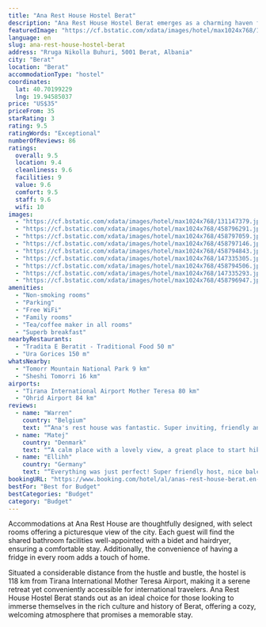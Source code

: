 ```yaml
---
title: "Ana Rest House Hostel Berat"
description: "Ana Rest House Hostel Berat emerges as a charming haven for travelers seeking a blend of comfort and convenience in the historic city of Berat."
featuredImage: "https://cf.bstatic.com/xdata/images/hotel/max1024x768/131147379.jpg?k=eebd73585c61acc8d6f18ab8cfdf2dc53e6ed04c8d772bcb993e6cea99c1a136&o=&hp=1"
language: en
slug: ana-rest-house-hostel-berat
address: "Rruga Nikolla Buhuri, 5001 Berat, Albania"
city: "Berat"
location: "Berat"
accommodationType: "hostel"
coordinates:
  lat: 40.70199229
  lng: 19.94585037
price: "US$35"
priceFrom: 35
starRating: 3
rating: 9.5
ratingWords: "Exceptional"
numberOfReviews: 86
ratings:
  overall: 9.5
  location: 9.4
  cleanliness: 9.6
  facilities: 9
  value: 9.6
  comfort: 9.5
  staff: 9.6
  wifi: 10
images:
  - "https://cf.bstatic.com/xdata/images/hotel/max1024x768/131147379.jpg?k=eebd73585c61acc8d6f18ab8cfdf2dc53e6ed04c8d772bcb993e6cea99c1a136&o=&hp=1"
  - "https://cf.bstatic.com/xdata/images/hotel/max1024x768/458796291.jpg?k=38539285d212f41cf64fa04b0adf5d5d352936749e5795dc70ddc116a3e9a44b&o=&hp=1"
  - "https://cf.bstatic.com/xdata/images/hotel/max1024x768/458797059.jpg?k=878cfe6c46890fdb7eab1b12742ca06171a3b15481b5369f5f9d8d985a4ba80e&o=&hp=1"
  - "https://cf.bstatic.com/xdata/images/hotel/max1024x768/458797146.jpg?k=ee2ea5a575274f7b5b6122687cff8ca0ab66c2e741c36535888c6a77e2a379ac&o=&hp=1"
  - "https://cf.bstatic.com/xdata/images/hotel/max1024x768/458794843.jpg?k=4743b8ba57cfd614d80ea44eea852fc14e4c53d276f434c23572a53cb19bf811&o=&hp=1"
  - "https://cf.bstatic.com/xdata/images/hotel/max1024x768/147335305.jpg?k=14c78f343e60c07b16edcaa4bcebd48eea3ead1ec6d026246f1f491db56a5360&o=&hp=1"
  - "https://cf.bstatic.com/xdata/images/hotel/max1024x768/458794506.jpg?k=d123c6635b6c860cd1a69dd993f9a1cfcf9c3f103ff368a6ecd3965bb6871e1a&o=&hp=1"
  - "https://cf.bstatic.com/xdata/images/hotel/max1024x768/147335293.jpg?k=bde16654745549b6f897cab93dd818f72832f4cc91462ce5c5b2bb3aeaf74221&o=&hp=1"
  - "https://cf.bstatic.com/xdata/images/hotel/max1024x768/458796947.jpg?k=e7c486a879a2210b46d7ccaaabfff4e2dc136d6ea409dc05dff6da9a18a987be&o=&hp=1"
amenities:
  - "Non-smoking rooms"
  - "Parking"
  - "Free WiFi"
  - "Family rooms"
  - "Tea/coffee maker in all rooms"
  - "Superb breakfast"
nearbyRestaurants:
  - "Tradita E Beratit - Traditional Food 50 m"
  - "Ura Gorices 150 m"
whatsNearby:
  - "Tomorr Mountain National Park 9 km"
  - "Sheshi Tomorri 16 km"
airports:
  - "Tirana International Airport Mother Teresa 80 km"
  - "Ohrid Airport 84 km"
reviews:
  - name: "Warren"
    country: "Belgium"
    text: "“Ana's rest house was fantastic. Super inviting, friendly and homely. The staff were so lovely and really made us feel welcome and took the time to tell us about the house and the town. The place is on a quiet street and very close to the center of...”"
  - name: "Matej"
    country: "Denmark"
    text: "“A calm place with a lovely view, a great place to start hikes around Berat, a sweet simple breakfast (coffee for an extra fee), very clean, family vibes.”"
  - name: "Ellihh"
    country: "Germany"
    text: "“Everything was just perfect! Super friendly host, nice balcony to chat with people, extremely clean rooms, located in the old town of Berat.”"
bookingURL: "https://www.booking.com/hotel/al/anas-rest-house-berat.en-gb.html?aid=8035640"
bestFor: "Best for Budget"
bestCategories: "Budget"
category: "Budget"
---
```


Accommodations at Ana Rest House are thoughtfully designed, with select rooms offering a picturesque view of the city. Each guest will find the shared bathroom facilities well-appointed with a bidet and hairdryer, ensuring a comfortable stay. Additionally, the convenience of having a fridge in every room adds a touch of home.

Situated a considerable distance from the hustle and bustle, the hostel is 118 km from Tirana International Mother Teresa Airport, making it a serene retreat yet conveniently accessible for international travelers. Ana Rest House Hostel Berat stands out as an ideal choice for those looking to immerse themselves in the rich culture and history of Berat, offering a cozy, welcoming atmosphere that promises a memorable stay.